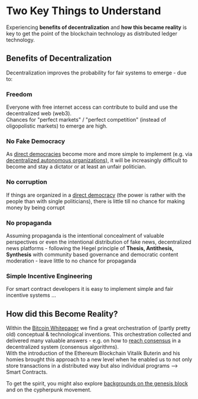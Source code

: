 # Two Key Things to Understand
Experiencing **benefits of decentralization** and **how this became reality** is key to get the point of the blockchain technology as distributed ledger technology.  

## Benefits of Decentralization
Decentralization improves the probability for fair systems to emerge - due to:    

### Freedom  
Everyone with free internet access can contribute to build and use the decentralized web (web3).  
Chances for "perfect markets" / "perfect competition"   (instead of oligopolistic markets) to emerge are high.  

### No Fake Democracy
As [direct democracies](https://democracy.earth/) become more and more simple to implement (e.g. via [decentralized autonomous organizations](https://github.com/michael-spengler/distributed-ledger-technology-hands-on-lecture/blob/main/blockchain-and-defi-basics/daos.md)), it will be increasingly difficult to become and stay a dictator or at least an unfair politician.  

### No corruption      
If things are organized in a [direct democracy](https://democracy.earth/) (the power is rather with the people than with single politicians), there is little till no chance for making money by being corrupt  

### No propaganda    
Assuming propaganda is the intentional concealment of valuable perspectives or even the intentional distribution of fake news, decentralized news platforms - following the Hegel principle of **Thesis, Antithesis, Synthesis** with community based governance and democratic content moderation - leave little to no chance for propaganda 

### Simple Incentive Engineering  
For smart contract developers it is easy to implement simple and fair incentive systems ...  


## How did this Become Reality?
Within the [Bitcoin Whitepaper](https://github.com/michael-spengler/distributed-ledger-technology-hands-on-lecture/blob/main/blockchain-and-defi-basics/bitcoin%20whitepaper.pdf) we find a great orchestration of (partly pretty old) conceptual & technological inventions. This orchestration collected and delivered many valuable answers - e.g. on how to [reach consensus](https://www.youtube.com/watch?v=bBC-nXj3Ng4) in a decentralized system (consensus algorithms).    
With the introduction of the Ethereum Blockchain Vitalik Buterin and his homies brought this approach to a new level when he enabled us to not only store transactions in a distributed way but also individual programs --> Smart Contracts.    

To get the spirit, you might also explore [backgrounds on the genesis block](https://github.com/michael-spengler/distributed-ledger-technology-hands-on-lecture/blob/main/fun-facts/bitcoin-related-fun-facts.md) and on the cypherpunk movement. 

